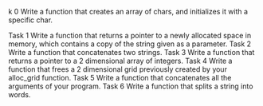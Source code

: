 k 0 Write a function that creates an array of chars, and initializes it with a specific char.

Task 1 Write a function that returns a pointer to a newly allocated space in memory, which contains a copy of the string given as a parameter.
Task 2 Write a function that concatenates two strings.
Task 3 Write a function that returns a pointer to a 2 dimensional array of integers.
Task 4 Write a function that frees a 2 dimensional grid previously created by your alloc_grid function.
Task 5 Write a function that concatenates all the arguments of your program.
Task 6 Write a function that splits a string into words.
